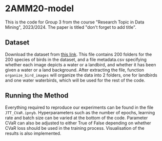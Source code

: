 # 2AMM20-model
This is the code for Group 3 from the course "Research Topic in Data Mining", 2023/2024. The paper is titled "don't forget to add title".

## Dataset
Download the dataset from [this link](https://downloads.cs.stanford.edu/nlp/data/dro/waterbird_complete95_forest2water2.tar.gz). This file contains 200 folders for the 200 species of birds in the dataset, and a file metadata.csv specifying whether each image depicts a water or a landbird, and whether it has been given a water or a land background. After extracting the file, function `organize_bird_images` will organize the data into 2 folders, one for landbirds and one water waterbirds, which will be used for the rest of the code.

## Running the Method
Everything required to reproduce our experiments can be found in the file `JTT_CVaR.ipnyb`. Hyperparameters such as the number of epochs, learning rate and batch size can be varied at the bottom of the code. Parameter CVaR can also be adjusted to either True of False depending on whether CVaR loss should be used in the training process. Visualisation of the results is also implemented.
